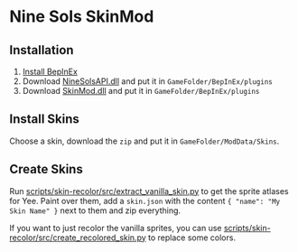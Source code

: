 # Nine Sols SkinMod

## Installation
1. [Install BepInEx](https://docs.bepinex.dev/articles/user_guide/installation/index.html)
2. Download [NineSolsAPI.dll](https://github.com/nine-sols-modding/NineSolsAPI/releases/tag/v0.3.0) and put it in `GameFolder/BepInEx/plugins`
3. Download [SkinMod.dll](https://github.com/jakobhellermann/NineSols-SkinMod/releases) and put it in `GameFolder/BepInEx/plugins`

## Install Skins

Choose a skin, download the `zip` and put it in `GameFolder/ModData/Skins`.

## Create Skins

Run [scripts/skin-recolor/src/extract_vanilla_skin.py](./scripts/skin-recolor/src/extract_vanilla_skin.py) to get the sprite atlases for Yee.
Paint over them, add a `skin.json` with the content `{ "name": "My Skin Name" }` next to them and zip everything.

If you want to just recolor the vanilla sprites, you can use [scripts/skin-recolor/src/create_recolored_skin.py](.sScripts/skin-recolor/src/create_recolored_skin.py) to replace some colors.
